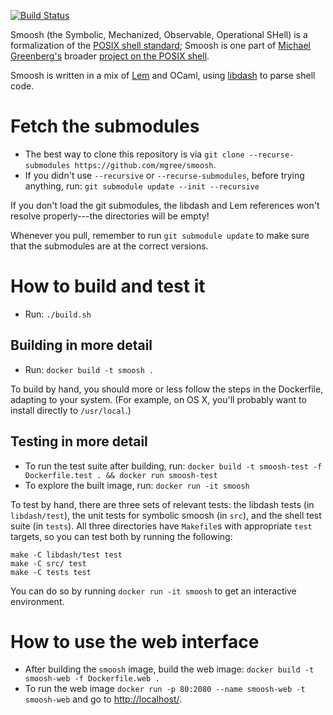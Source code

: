 [![Build Status](https://travis-ci.com/mgree/smoosh.svg?branch=master)](https://travis-ci.com/mgree/smoosh)

Smoosh (the Symbolic, Mechanized, Observable, Operational SHell) is a formalization of the [POSIX shell standard](http://pubs.opengroup.org/onlinepubs/9699919799/utilities/contents.html); Smoosh is one part of [Michael Greenberg's](http://www.cs.pomona.edu/~michael/) broader [project on the POSIX shell](http://shell.cs.pomona.edu).

Smoosh is written in a mix of [Lem](https://www.cl.cam.ac.uk/~pes20/lem/) and OCaml, using [libdash](https://github.com/mgree/libdash) to parse shell code.

# Fetch the submodules

- The best way to clone this repository is via `git clone --recurse-submodules https://github.com/mgree/smoosh`. 
- If you didn't use `--recursive` or `--recurse-submodules`, before trying anything, run: `git submodule update --init --recursive`

If you don't load the git submodules, the libdash and Lem references won't resolve properly---the directories will be empty!

Whenever you pull, remember to run `git submodule update` to make sure that the submodules are at the correct versions.

# How to build and test it

- Run: `./build.sh`

## Building in more detail

- Run: `docker build -t smoosh .`

To build by hand, you should more or less follow the steps in the Dockerfile, adapting to your system. (For example, on OS X, you'll probably want to install directly to `/usr/local`.)

## Testing in more detail

- To run the test suite after building, run: `docker build -t smoosh-test -f Dockerfile.test . && docker run smoosh-test`
- To explore the built image, run: `docker run -it smoosh`

To test by hand, there are three sets of relevant tests: the libdash tests (in `libdash/test`), the unit tests for symbolic smoosh (in `src`), and the shell test suite (in `tests`). All three directories have `Makefile`s with appropriate `test` targets, so you can test both by running the following:

```
make -C libdash/test test
make -C src/ test
make -C tests test
```

You can do so by running `docker run -it smoosh` to get an interactive environment.

# How to use the web interface

- After building the `smoosh` image, build the web image: `docker build -t smoosh-web -f Dockerfile.web .`
- To run the web image `docker run -p 80:2080 --name smoosh-web -t smoosh-web` and go to [http://localhost/](http://localhost/).

